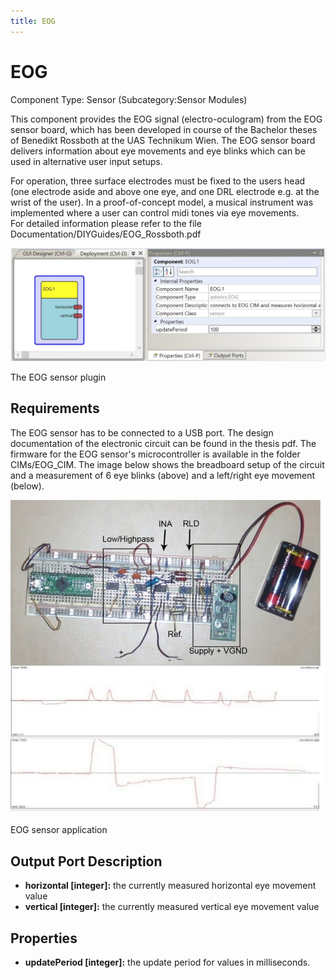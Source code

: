 ```yaml
---
title: EOG
---
```


# EOG

Component Type: Sensor (Subcategory:Sensor Modules)

This component provides the EOG signal (electro-oculogram) from the EOG sensor board, which has been developed in course of the Bachelor theses of Benedikt Rossboth at the UAS Technikum Wien. The EOG sensor board delivers information about eye movements and eye blinks which can be used in alternative user input setups.

For operation, three surface electrodes must be fixed to the users head (one electrode aside and above one eye, and one DRL electrode e.g. at the wrist of the user). In a proof-of-concept model, a musical instrument was implemented where a user can control midi tones via eye movements.  
For detailed information please refer to the file Documentation/DIYGuides/EOG\_Rossboth.pdf

![Screenshot: EOG plugin](img/eog.jpg "Screenshot: EOG plugin")

The EOG sensor plugin

## Requirements

The EOG sensor has to be connected to a USB port. The design documentation of the electronic circuit can be found in the thesis pdf. The firmware for the EOG sensor's microcontroller is available in the folder CIMs/EOG\_CIM. The image below shows the breadboard setup of the circuit and a measurement of 6 eye blinks (above) and a left/right eye movement (below).

![EOG sensor application](img/eogapplication.jpg "EOG sensor application")

EOG sensor application

## Output Port Description

*   **horizontal \[integer\]:** the currently measured horizontal eye movement value
*   **vertical \[integer\]:** the currently measured vertical eye movement value

## Properties

*   **updatePeriod \[integer\]:** the update period for values in milliseconds.